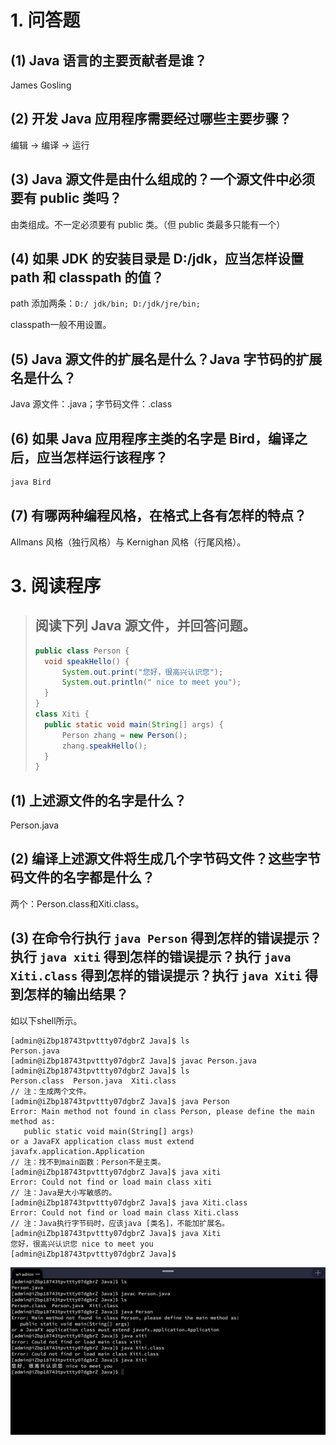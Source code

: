 # 1. 问答题

## (1) Java 语言的主要贡献者是谁？

James Gosling

## (2) 开发 Java 应用程序需要经过哪些主要步骤？

编辑 -> 编译 -> 运行

## (3) Java 源文件是由什么组成的？一个源文件中必须要有 public 类吗？

由类组成。不一定必须要有 public 类。（但 public 类最多只能有一个）

## (4) 如果 JDK 的安装目录是 D:/jdk，应当怎样设置 path 和 classpath 的值？

path 添加两条：`D:/ jdk/bin; D:/jdk/jre/bin; ` 

classpath一般不用设置。

## (5) Java 源文件的扩展名是什么？Java 字节码的扩展名是什么？

Java 源文件：.java；字节码文件：.class

## (6) 如果 Java 应用程序主类的名字是 Bird，编译之后，应当怎样运行该程序？

```bash
java Bird
```

## (7) 有哪两种编程风格，在格式上各有怎样的特点？

Allmans 风格（独行风格）与 Kernighan 风格（行尾风格）。

# 3. 阅读程序

> ## 阅读下列 Java 源文件，并回答问题。
>
> ```java
> public class Person {
> 	void speakHello() {
> 		System.out.print("您好，很高兴认识您");
> 		System.out.println(" nice to meet you");
> 	}
> }
> class Xiti {
> 	public static void main(String[] args) {
> 		Person zhang = new Person();
> 		zhang.speakHello();
> 	}
> }
> ```

## (1) 上述源文件的名字是什么？

Person.java

## (2) 编译上述源文件将生成几个字节码文件？这些字节码文件的名字都是什么？

两个：Person.class和Xiti.class。

## (3) 在命令行执行 `java Person` 得到怎样的错误提示？执行 `java xiti` 得到怎样的错误提示？执行 `java Xiti.class` 得到怎样的错误提示？执行 `java Xiti` 得到怎样的输出结果？

如以下shell所示。

```shell
[admin@iZbp18743tpvttty07dgbrZ Java]$ ls
Person.java
[admin@iZbp18743tpvttty07dgbrZ Java]$ javac Person.java 
[admin@iZbp18743tpvttty07dgbrZ Java]$ ls
Person.class  Person.java  Xiti.class
// 注：生成两个文件。
[admin@iZbp18743tpvttty07dgbrZ Java]$ java Person
Error: Main method not found in class Person, please define the main method as:
   public static void main(String[] args)
or a JavaFX application class must extend javafx.application.Application
// 注：找不到main函数：Person不是主类。
[admin@iZbp18743tpvttty07dgbrZ Java]$ java xiti
Error: Could not find or load main class xiti
// 注：Java是大小写敏感的。
[admin@iZbp18743tpvttty07dgbrZ Java]$ java Xiti.class
Error: Could not find or load main class Xiti.class
// 注：Java执行字节码时，应该java [类名]，不能加扩展名。
[admin@iZbp18743tpvttty07dgbrZ Java]$ java Xiti
您好，很高兴认识您 nice to meet you
[admin@iZbp18743tpvttty07dgbrZ Java]$
```

![](./Chapter1/result.png)